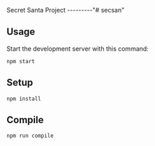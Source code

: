 Secret Santa Project
---------"# secsan" 

Usage
---
 
Start the development server with this command:
 
```
npm start
```

 
Setup
---
 
```
npm install
```
 
Compile
---
 
```
npm run compile
```